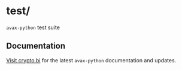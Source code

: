 # test/

`avax-python` test suite

## Documentation

[Visit crypto.bi](https://crypto.bi/) for the latest `avax-python` documentation and updates.